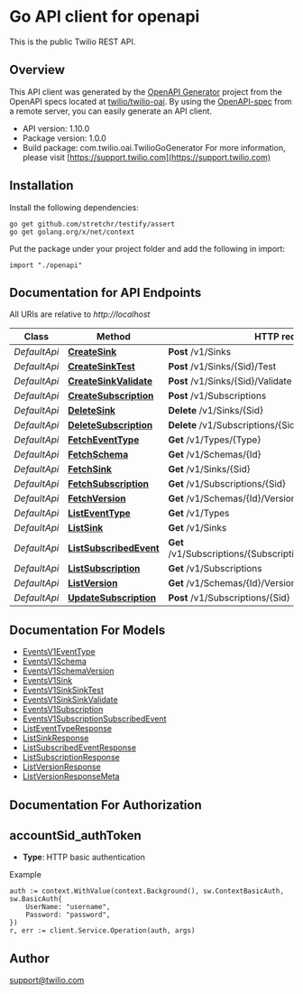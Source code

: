 # Go API client for openapi

This is the public Twilio REST API.

## Overview
This API client was generated by the [OpenAPI Generator](https://openapi-generator.tech) project from the OpenAPI specs located at [twilio/twilio-oai](https://github.com/twilio/twilio-oai/tree/main/spec).  By using the [OpenAPI-spec](https://www.openapis.org/) from a remote server, you can easily generate an API client.

- API version: 1.10.0
- Package version: 1.0.0
- Build package: com.twilio.oai.TwilioGoGenerator
For more information, please visit [https://support.twilio.com](https://support.twilio.com)

## Installation

Install the following dependencies:

```shell
go get github.com/stretchr/testify/assert
go get golang.org/x/net/context
```

Put the package under your project folder and add the following in import:

```golang
import "./openapi"
```

## Documentation for API Endpoints

All URIs are relative to *http://localhost*

Class | Method | HTTP request | Description
------------ | ------------- | ------------- | -------------
*DefaultApi* | [**CreateSink**](docs/DefaultApi.md#createsink) | **Post** /v1/Sinks | 
*DefaultApi* | [**CreateSinkTest**](docs/DefaultApi.md#createsinktest) | **Post** /v1/Sinks/{Sid}/Test | 
*DefaultApi* | [**CreateSinkValidate**](docs/DefaultApi.md#createsinkvalidate) | **Post** /v1/Sinks/{Sid}/Validate | 
*DefaultApi* | [**CreateSubscription**](docs/DefaultApi.md#createsubscription) | **Post** /v1/Subscriptions | 
*DefaultApi* | [**DeleteSink**](docs/DefaultApi.md#deletesink) | **Delete** /v1/Sinks/{Sid} | 
*DefaultApi* | [**DeleteSubscription**](docs/DefaultApi.md#deletesubscription) | **Delete** /v1/Subscriptions/{Sid} | 
*DefaultApi* | [**FetchEventType**](docs/DefaultApi.md#fetcheventtype) | **Get** /v1/Types/{Type} | 
*DefaultApi* | [**FetchSchema**](docs/DefaultApi.md#fetchschema) | **Get** /v1/Schemas/{Id} | 
*DefaultApi* | [**FetchSink**](docs/DefaultApi.md#fetchsink) | **Get** /v1/Sinks/{Sid} | 
*DefaultApi* | [**FetchSubscription**](docs/DefaultApi.md#fetchsubscription) | **Get** /v1/Subscriptions/{Sid} | 
*DefaultApi* | [**FetchVersion**](docs/DefaultApi.md#fetchversion) | **Get** /v1/Schemas/{Id}/Versions/{SchemaVersion} | 
*DefaultApi* | [**ListEventType**](docs/DefaultApi.md#listeventtype) | **Get** /v1/Types | 
*DefaultApi* | [**ListSink**](docs/DefaultApi.md#listsink) | **Get** /v1/Sinks | 
*DefaultApi* | [**ListSubscribedEvent**](docs/DefaultApi.md#listsubscribedevent) | **Get** /v1/Subscriptions/{SubscriptionSid}/SubscribedEvents | 
*DefaultApi* | [**ListSubscription**](docs/DefaultApi.md#listsubscription) | **Get** /v1/Subscriptions | 
*DefaultApi* | [**ListVersion**](docs/DefaultApi.md#listversion) | **Get** /v1/Schemas/{Id}/Versions | 
*DefaultApi* | [**UpdateSubscription**](docs/DefaultApi.md#updatesubscription) | **Post** /v1/Subscriptions/{Sid} | 


## Documentation For Models

 - [EventsV1EventType](docs/EventsV1EventType.md)
 - [EventsV1Schema](docs/EventsV1Schema.md)
 - [EventsV1SchemaVersion](docs/EventsV1SchemaVersion.md)
 - [EventsV1Sink](docs/EventsV1Sink.md)
 - [EventsV1SinkSinkTest](docs/EventsV1SinkSinkTest.md)
 - [EventsV1SinkSinkValidate](docs/EventsV1SinkSinkValidate.md)
 - [EventsV1Subscription](docs/EventsV1Subscription.md)
 - [EventsV1SubscriptionSubscribedEvent](docs/EventsV1SubscriptionSubscribedEvent.md)
 - [ListEventTypeResponse](docs/ListEventTypeResponse.md)
 - [ListSinkResponse](docs/ListSinkResponse.md)
 - [ListSubscribedEventResponse](docs/ListSubscribedEventResponse.md)
 - [ListSubscriptionResponse](docs/ListSubscriptionResponse.md)
 - [ListVersionResponse](docs/ListVersionResponse.md)
 - [ListVersionResponseMeta](docs/ListVersionResponseMeta.md)


## Documentation For Authorization



## accountSid_authToken

- **Type**: HTTP basic authentication

Example

```golang
auth := context.WithValue(context.Background(), sw.ContextBasicAuth, sw.BasicAuth{
    UserName: "username",
    Password: "password",
})
r, err := client.Service.Operation(auth, args)
```


## Author

support@twilio.com

